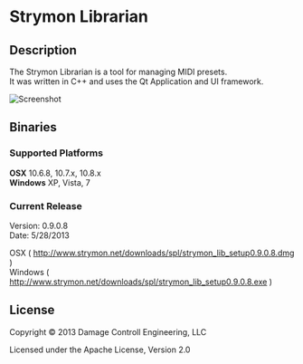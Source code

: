 # Strymon Librarian


## Description

The Strymon Librarian is a tool for managing MIDI presets. <br>
It was written in C++ and uses the Qt Application and UI framework. <br>

<img src="http://www.strymon.net/downloads/spl/ss1.png" alt="Screenshot"/>


## Binaries

### Supported Platforms
<b>OSX</b> 10.6.8, 10.7.x, 10.8.x <br>
<b>Windows</b> XP, Vista, 7 <br>

### Current Release
Version: 0.9.0.8 <br>
Date: 5/28/2013 <br>

OSX ( http://www.strymon.net/downloads/spl/strymon_lib_setup0.9.0.8.dmg ) <br>
Windows ( http://www.strymon.net/downloads/spl/strymon_lib_setup0.9.0.8.exe ) <br>



## License

Copyright © 2013 Damage Controll Engineering, LLC

Licensed under the Apache License, Version 2.0 
